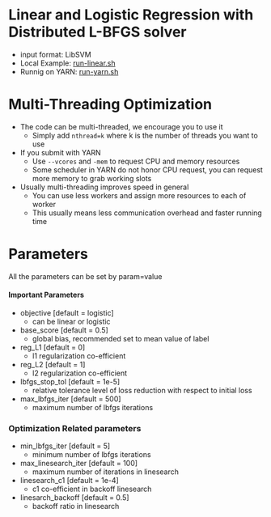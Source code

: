 Linear and Logistic Regression with Distributed L-BFGS solver
====
* input format: LibSVM
* Local Example: [run-linear.sh](run-linear.sh)
* Runnig on YARN: [run-yarn.sh](run-yarn.sh)

Multi-Threading Optimization
====
* The code can be  multi-threaded, we encourage you to use it
  - Simply add ```nthread=k``` where k is the number of threads you want to use
* If you submit with YARN 
  - Use ```--vcores``` and ```-mem``` to request CPU and memory resources
  - Some scheduler in YARN do not honor CPU request, you can request more memory to grab working slots
* Usually multi-threading improves speed in general
  - You can use less workers and assign more resources to each of worker
  - This usually means less communication overhead and faster running time

Parameters
====
All the parameters can be set by param=value

#### Important Parameters
* objective [default = logistic]
  - can be linear or logistic
* base_score [default = 0.5]
  - global bias, recommended set to mean value of label
* reg_L1 [default = 0]
  - l1 regularization co-efficient
* reg_L2 [default = 1]
  - l2 regularization co-efficient
* lbfgs_stop_tol [default = 1e-5]
  - relative tolerance level of loss reduction with respect to initial loss
* max_lbfgs_iter [default = 500]
  - maximum number of lbfgs iterations

### Optimization Related parameters
* min_lbfgs_iter [default = 5]
  - minimum number of lbfgs iterations
* max_linesearch_iter [default = 100] 
  - maximum number of iterations in linesearch
* linesearch_c1 [default = 1e-4] 
  - c1 co-efficient in backoff linesearch
* linesarch_backoff [default = 0.5]
  - backoff ratio in linesearch
 